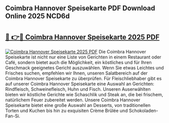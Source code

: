 ## Coimbra Hannover Speisekarte PDF Download Online 2025 NCD6d

# <h2><a href="http://gc8opwx.nevu.top/?p=Coimbra+Hannover+Speisekarte">🔗 👉🔴 Coimbra Hannover Speisekarte 2025 PDF</a></h2>

[![Coimbra Hannover Speisekarte 2025 PDF](https://i.imgur.com/dBaPXMq.png)](http://gc8opwx.nevu.top/?p=Coimbra+Hannover+Speisekarte)
Die Coimbra Hannover Speisekarte ist nicht nur eine Liste von Gerichten in einem Restaurant oder Café, sondern bietet auch die Möglichkeit, ein köstliches und für Ihren Geschmack geeignetes Gericht auszuwählen. Wenn Sie etwas Leichtes und Frisches suchen, empfehlen wir Ihnen, unseren Salatbereich auf der Coimbra Hannover Speisekarte zu überprüfen. Für Fleischliebhaber gibt es auf unserer Coimbra Hannover Speisekarte eine Auswahl an Gerichten: Rindfleisch, Schweinefleisch, Huhn und Fisch. Unseren Auserwählten bieten wir köstliche Gerichte wie Schaschlik und Steak an, die bei frischem, natürlichem Feuer zubereitet werden. Unsere Coimbra Hannover Speisekarte bietet eine große Auswahl an Desserts, von traditionellen Torten und Kuchen bis hin zu exquisiten Crème Brûlée und Schokoladen-Fan-Si.
